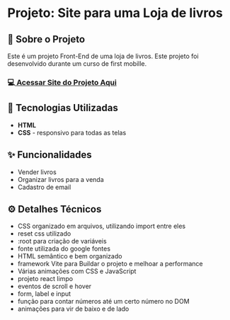 <h1>Projeto: Site para uma Loja de livros </h1>

<h2>📌 Sobre o Projeto</h2>
<p>Este é um projeto Front-End de uma loja de livros. Este projeto foi desenvolvido durante um curso de first mobille.</p>

<h3>💻<a href="https://deangelleses.github.io/loja_de_livros_ficticio-HTML-CSS-JavaScript/" target="_blank"> Acessar Site do Projeto Aqui</a></h3>

<h2>🚀 Tecnologias Utilizadas</h2>
<ul>
  <li><b>HTML</b></li>
  <li><b>CSS</b> - responsivo para todas as telas</li>
</ul>

<h2>✨ Funcionalidades</h2>
<ul>
  <li>Vender livros</li>
  <li>Organizar livros para a venda</li>
  <li>Cadastro de email</li>
</ul>

<h2>⚙️ Detalhes Técnicos</h2>
<ul>
  <li>CSS organizado em arquivos, utilizando import entre eles</li>
  <li>reset css utilizado</li>
  <li>:root para criação de variáveis</li>
  <li>fonte utilizada do google fontes</li>
  <li>HTML semântico e bem organizado</li>
  <li>framework Vite para Buildar o projeto e melhoar a performance</li>
  <li>Várias animações com CSS e JavaScript</li>
  <li>projeto react limpo</li>
  <li>eventos de scroll e hover</li>
  <li>form, label e input</li>
  <li>função para contar números até um certo número no DOM</li>
  <li>animações para vir de baixo e de lado</li>
</ul>
